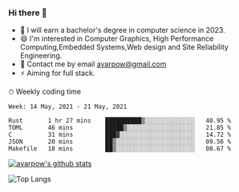 ### Hi there 👋
<!--I have been a GitHub member for [![Years Badge](https://badges.pufler.dev/years/avarpow)](https://badges.pufler.dev)-->
- 🌱 I will earn a bachelor's degree in computer science in 2023.
- 😄 I'm interested in Computer Graphics, High Performance Computing,Embedded Systems,Web design and Site Reliability Engineering.
- 💬 Contact me by email avarpow@gmail.com
- ⚡ Aiming for full stack.

<!--💻 Coding Activity Logging

[![Commits Badge](https://badges.pufler.dev/commits/weekly/avarpow)](https://badges.pufler.dev)-->

⏱ Weekly coding time
<!--START_SECTION:waka-->
```text
Week: 14 May, 2021 - 21 May, 2021

Rust       1 hr 27 mins    ██████████▒░░░░░░░░░░░░░░   40.95 % 
TOML       46 mins         █████▒░░░░░░░░░░░░░░░░░░░   21.85 % 
C          31 mins         ███▓░░░░░░░░░░░░░░░░░░░░░   14.72 % 
JSON       20 mins         ██▒░░░░░░░░░░░░░░░░░░░░░░   09.56 % 
Makefile   18 mins         ██▒░░░░░░░░░░░░░░░░░░░░░░   08.67 % 
```
<!--END_SECTION:waka-->

[![avarpow's github stats](https://github-readme-stats.vercel.app/api?username=avarpow&count_private=true&show_icons=true&hide=issues&hide_border=true)](https://github.com/anuraghazra/github-readme-stats)

![Top Langs](https://github-readme-stats.vercel.app/api/top-langs/?username=avarpow&layout=compact&hide_border=true) 
<!--[![avarpow's wakatime stats](https://github-readme-stats.vercel.app/api/wakatime?username=avarpow)](https://github.com/anuraghazra/github-readme-stats)-->
